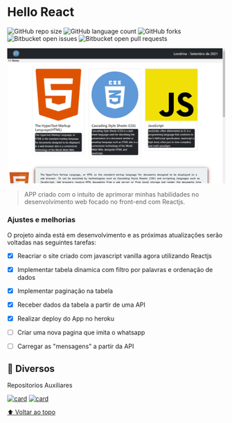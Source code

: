 # Hello React 



![GitHub repo size](https://img.shields.io/github/repo-size/WillikinsM/hello-reactApp?style=for-the-badge)
![GitHub language count](https://img.shields.io/github/languages/count/WillikinsM/hello-reactApp?style=for-the-badge)
![GitHub forks](https://img.shields.io/github/forks/WillikinsM/hello-reactApp?style=for-the-badge)
![Bitbucket open issues](https://img.shields.io/bitbucket/issues/WillikinsM/hello-reactApp?style=for-the-badge)
![Bitbucket open pull requests](https://img.shields.io/bitbucket/pr-raw/WillikinsM/hello-reactApp?style=for-the-badge)

<img src="hello-react.png" alt="Hello React APP">

> APP criado com o intuito de aprimorar minhas habilidades no desenvolvimento web focado no front-end com Reactjs.
### Ajustes e melhorias

O projeto ainda está em desenvolvimento e as próximas atualizações serão voltadas nas seguintes tarefas:

- [x] Reacriar o site criado com javascript vanilla agora utilizando Reactjs 
- [x] Implementar tabela dinamica com filtro por palavras e ordenação de dados
- [x] Implementar paginação na tabela
- [x] Receber dados da tabela a partir de uma API
- [x] Realizar deploy do App no heroku
- [ ] Criar uma nova pagina que imita o whatsapp
- [ ] Carregar as "mensagens" a partir da API


## 📝 Diversos

Repositorios Auxiliares

[![card](https://github-readme-stats.vercel.app/api/pin/?username=WillikinsM&repo=node-api)](https://github.com/WillikinsM/node-api)
[![card](https://github-readme-stats.vercel.app/api/pin/?username=WillikinsM&repo=Bootcamp)](https://github.com/WillikinsM/Bootcamp)


[⬆ Voltar ao topo](#nome-do-projeto)<br>
